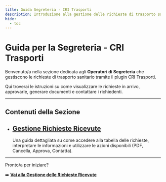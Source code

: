 ```yaml
---
title: Guida Segreteria - CRI Trasporti
description: Introduzione alla gestione delle richieste di trasporto sanitario per gli Operatori di Segreteria.
hide:
  - toc
---
```


# Guida per la Segreteria - CRI Trasporti

Benvenuto/a nella sezione dedicata agli **Operatori di Segreteria** che gestiscono le richieste di trasporto sanitario tramite il plugin CRI Trasporti.

Qui troverai le istruzioni su come visualizzare le richieste in arrivo, approvarle, generare documenti e contattare i richiedenti.

---

## Contenuti della Sezione

<div class="grid cards" markdown>
<ul>
<li>
<a href="1_gestione_richieste" class="card-link"> <!-- Link corretto -->
    <h2>Gestione Richieste Ricevute</h2>
</a>
<p>Una guida dettagliata su come accedere alla tabella delle richieste, interpretare le informazioni e utilizzare le azioni disponibili (PDF, Cancella, Approva, Contatta).</p>
</li>
<!-- Aggiungeremo altre guide/card qui se necessario -->
</ul>
</div>

---

Pronto/a per iniziare?

➡️ **[Vai alla Gestione delle Richieste Ricevute](1_gestione_richieste.md)**